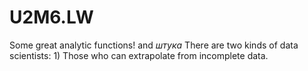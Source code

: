 # U2M6.LW
Some great analytic functions! 
and *штука* There are two kinds of data scientists: 1) Those who can extrapolate from incomplete data.
